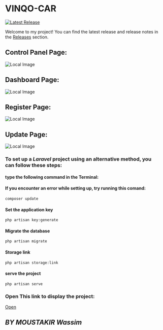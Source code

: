 # VINQO-CAR


[![Latest Release](https://img.shields.io/github/v/release/v1nqour/VINQO-ADMIN?label=latest%20release&style=flat-square)](https://github.com/v1nqour/VINQO-ADMIN/releases/tag/ADMIN)

Welcome to my project! You can find the latest release and release notes in the [Releases](https://github.com/v1nqour/VINQO-ADMIN/releases) section. 

## **Control Panel Page:**
![Local Image](ControlPanel.JPG)

## **Dashboard Page:**
![Local Image](UsersPanel.JPG)

## **Register Page:**
![Local Image](Register.JPG)

## **Update Page:**
![Local Image](UpdateUser.JPG)


### To set up a ***Laravel*** project using an alternative method, you can follow these steps:
####  type the following command in the Terminal:

#### If you encounter an error while setting up, try running this comand:
`composer update`  
#### Set the application key
`php artisan key:generate`
#### Migrate the database
`php artisan migrate`
#### Storage link
`php artisan storage:link`
#### serve the project
`php artisan serve`

### Open This link to display the project:
[Open](http://127.0.0.1:8000/)



## *BY MOUSTAKIR Wassim*
